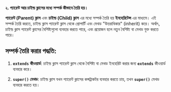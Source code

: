 **২. প্যারেন্ট আর চাইল্ড ক্লাসের মধ্যে সম্পর্ক কীভাবে তৈরি হয়।**

**প্যারেন্ট (Parent) ক্লাস** এবং **চাইল্ড (Child) ক্লাস** এর মধ্যে সম্পর্ক তৈরি হয় **ইনহেরিটেন্স** এর মাধ্যমে। এই সম্পর্ক তৈরি করতে, চাইল্ড ক্লাস প্যারেন্ট ক্লাস থেকে প্রোপার্টি এবং মেথড "উত্তরাধিকার" (inherit) করে। অর্থাৎ, চাইল্ড ক্লাস প্যারেন্ট ক্লাসের বৈশিষ্ট্যগুলো ব্যবহার করতে পারে, এবং প্রয়োজন হলে নতুন বৈশিষ্ট্য বা মেথড যুক্ত করতে পারে।

## সম্পর্ক তৈরি করার পদ্ধতি:
1. **`extends` কীওয়ার্ড**: চাইল্ড ক্লাস প্যারেন্ট ক্লাস থেকে বৈশিষ্ট্য বা মেথড ইনহেরিট করার জন্য **`extends`** কীওয়ার্ড ব্যবহার করে। 

2. **`super()` মেথড**: চাইল্ড ক্লাস যখন প্যারেন্ট ক্লাসের কন্সট্রাকটর ব্যবহার করতে চায়, তখন **`super()`** মেথড ব্যবহার করতে হয়।
